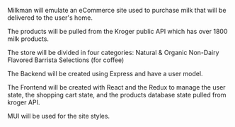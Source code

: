 Milkman will emulate an eCommerce site used to purchase milk that will be delivered to the user's home.

The products will be pulled from the Kroger public API which has over 1800 milk products.

The store will be divided in four categories:
Natural & Organic
Non-Dairy
Flavored
Barrista Selections (for coffee)

The Backend will be created using Express and have a user model.

The Frontend will be created with React and the Redux to manage the user state, the shopping cart state, and the products database state pulled from kroger API.

MUI will be used for the site styles.